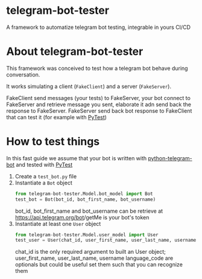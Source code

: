 # telegram-bot-tester
A framework to automatize telegram bot testing, integrable in yours CI/CD

# About telegram-bot-tester
This framework was conceived to test how a telegram bot behave during conversation.

It works simulating a client (`FakeClient`) and a server (`FakeServer`).

FakeClient send messages (your tests) to FakeServer, your bot connect to FakeServer and retrieve message you sent, elaborate it adn send back the response to FakeServer. FakeServer send back bot response to FakeClient that can test it (for example with [PyTest](https://pypi.org/project/pytest/))

# How to test things
In this fast guide we assume that your bot is written with [python-telegram-bot](https://python-telegram-bot.org) and tested with [PyTest](https://pypi.org/project/pytest/)
1. Create a `test_bot.py` file
2. Instantiate a `Bot` object
    ```python
   from telegram-bot-tester.Model.bot_model import Bot
   test_bot = Bot(bot_id, bot_first_name, bot_username)
    ```
    bot_id, bot_first_name and bot_username can be retrieve at https://api.telegram.org/bot<TOKEN>/getMe <TOKEN> is your bot's token
3. Instantiate at least one `User` object
    ```python
    from telegram-bot-tester.Model.user_model import User
    test_user = User(chat_id, user_first_name, user_last_name, username, language_code)
    ```
    chat_id is the only required argument to built an User object; user_first_name, user_last_name, username language_code are optionals but could be useful set them such that you can recognize them